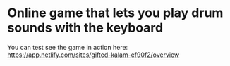 # Online game that lets you play drum sounds with the keyboard
You can test see the game in action here: https://app.netlify.com/sites/gifted-kalam-ef90f2/overview